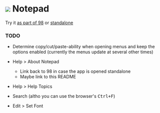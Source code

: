 
# ![](../images/icons/notepad-32x32.png) Notepad

Try it [as part of 98](http://98.js.org/) or [standalone](http://98.js.org/notepad/)


### TODO

* Determine copy/cut/paste-ability when opening menus and keep the options enabled (currently the menus update at several other times)

* Help > About Notepad
  * Link back to 98 in case the app is opened standalone
  * Maybe link to this README

* Help > Help Topics

* Search (altho you can use the browser's <kbd>Ctrl+F</kbd>)

* Edit > Set Font
